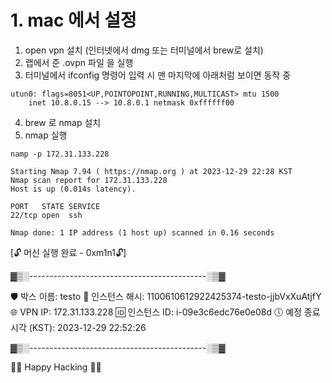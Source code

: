 
# 1. mac 에서 설정

1. open vpn 설치 (인터넷에서 dmg 또는 터미널에서 brew로 설치)
2. 랩에서 준 .ovpn 파일 을 실행
3. 터미널에서 ifconfig 명령어 입력 시 맨 마지막에 아래처럼 보이면 동작 중
```
utun0: flags=8051<UP,POINTOPOINT,RUNNING,MULTICAST> mtu 1500
	inet 10.8.0.15 --> 10.8.0.1 netmask 0xffffff00
```

4. brew 로 nmap 설치 
5. nmap 실행
```
namp -p 172.31.133.228

Starting Nmap 7.94 ( https://nmap.org ) at 2023-12-29 22:28 KST
Nmap scan report for 172.31.133.228
Host is up (0.014s latency).

PORT   STATE SERVICE
22/tcp open  ssh

Nmap done: 1 IP address (1 host up) scanned in 0.16 seconds
```


[🔓 머신 실행 완료 - 0xm1n1🔓]

▓▒░--------------------------------------------░▒▓

🛡️ 박스 이름:            testo
🔐 인스턴스 해시:        1100610612922425374-testo-jjbVxXuAtjfY
🌐 VPN IP:              172.31.133.228
🆔 인스턴스 ID:          i-09e3c6edc76e0e08d
🕔 예정 종료 시각 (KST): 2023-12-29 22:52:26

▓▒░--------------------------------------------░▒▓

👨‍💻 Happy Hacking 👩‍💻